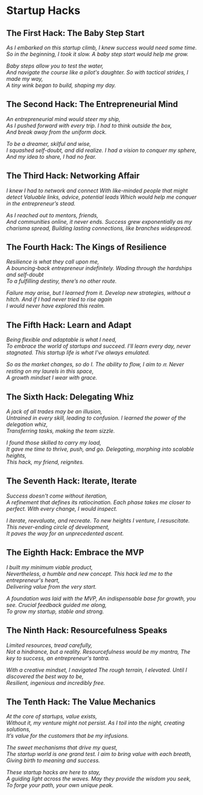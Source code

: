 # Startup Hacks

## The First Hack: The Baby Step Start
_As I embarked on this startup climb,_
_I knew success would need some time._
_So in the beginning, I took it slow._
_A baby step start would help me grow._

_Baby steps allow you to test the water,_  
_And navigate the course like a pilot's daughter._
_So with tactical strides, I made my way,_  
_A tiny wink began to build, shaping my day._

## The Second Hack: The Entrepreneurial Mind
_An entrepreneurial mind would steer my ship,_  
_As I pushed forward with every trip._
_I had to think outside the box,_  
_And break away from the uniform dock._

_To be a dreamer, skilful and wise,_  
_I squashed self-doubt, and did realize._
_I had a vision to conquer my sphere,_  
_And my idea to share, I had no fear._

## The Third Hack: Networking Affair
_I knew I had to network and connect_
_With like-minded people that might detect_
_Valuable links, advice, potential leads_
_Which would help me conquer in the entrepreneur’s stead._

_As I reached out to mentors, friends,_  
_And communities online, it never ends._
_Success grew exponentially as my charisma spread,_
_Building lasting connections, like branches widespread._

## The Fourth Hack: The Kings of Resilience
_Resilience is what they call upon me,_  
_A bouncing-back entrepreneur indefinitely._
_Wading through the hardships and self-doubt_  
_To a fulfilling destiny, there’s no other route._

_Failure may arise, but I learned from it._
_Develop new strategies, without a hitch._
_And if I had never tried to rise again_  
_I would never have explored this realm._

## The Fifth Hack: Learn and Adapt
_Being flexible and adaptable is what I need,_  
_To embrace the world of startups and succeed._
_I'll learn every day, never stagnated._
_This startup life is what I've always emulated._

_So as the market changes, so do I._
_The ability to flow, I aim to 𝜋._
_Never resting on my laurels in this space,_  
_A growth mindset I wear with grace._

## The Sixth Hack: Delegating Whiz
_A jack of all trades may be an illusion,_  
_Untrained in every skill, leading to confusion._
_I learned the power of the delegation whiz,_  
_Transferring tasks, making the team sizzle._

_I found those skilled to carry my load,_  
_It gave me time to thrive, push, and go._
_Delegating, morphing into scalable heights,_  
_This hack, my friend, reignites._

## The Seventh Hack: Iterate, Iterate
_Success doesn't come without iteration,_  
_A refinement that defines its ratiocination._
_Each phase takes me closer to perfect._
_With every change, I would inspect._

_I iterate, reevaluate, and recreate._
_To new heights I venture, I resuscitate._
_This never-ending circle of development,_  
_It paves the way for an unprecedented ascent._

## The Eighth Hack: Embrace the MVP
_I built my minimum viable product,_  
_Nevertheless, a humble and new concept._
_This hack led me to the entrepreneur's heart,_  
_Delivering value from the very start._

_A foundation was laid with the MVP,_
_An indispensable base for growth, you see._
_Crucial feedback guided me along,_  
_To grow my startup, stable and strong._

## The Ninth Hack: Resourcefulness Speaks
_Limited resources, tread carefully,_  
_Not a hindrance, but a reality._
_Resourcefulness would be my mantra,_
_The key to success, an entrepreneur's tantra._

_With a creative mindset, I navigated_
_The rough terrain, I elevated._
_Until I discovered the best way to be,_  
_Resilient, ingenious and incredibly free._

## The Tenth Hack: The Value Mechanics 
_At the core of startups, value exists,_  
_Without it, my venture might not persist._
_As I toil into the night, creating solutions,_  
_It’s value for the customers that be my infusions._

_The sweet mechanisms that drive my quest,_  
_The startup world is one grand test._
_I aim to bring value with each breath,_
_Giving birth to meaning and success._

_These startup hacks are here to stay,_  
_A guiding light across the waves._
_May they provide the wisdom you seek,_  
_To forge your path, your own unique peak._